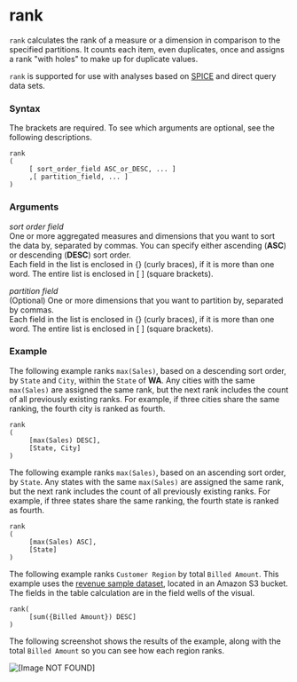 # rank<a name="rank-function"></a>

`rank` calculates the rank of a measure or a dimension in comparison to the specified partitions\. It counts each item, even duplicates, once and assigns a rank "with holes" to make up for duplicate values\. 

`rank` is supported for use with analyses based on [SPICE](welcome.md#spice) and direct query data sets\.

### Syntax<a name="rank-function-syntax"></a>

The brackets are required\. To see which arguments are optional, see the following descriptions\.

```
rank
(
     [ sort_order_field ASC_or_DESC, ... ]
     ,[ partition_field, ... ] 
)
```

### Arguments<a name="rank-function-arguments"></a>

 *sort order field*   
One or more aggregated measures and dimensions that you want to sort the data by, separated by commas\. You can specify either ascending \(**ASC**\) or descending \(**DESC**\) sort order\.   
Each field in the list is enclosed in \{\} \(curly braces\), if it is more than one word\. The entire list is enclosed in \[ \] \(square brackets\)\.

 *partition field*   
\(Optional\) One or more dimensions that you want to partition by, separated by commas\.   
Each field in the list is enclosed in \{\} \(curly braces\), if it is more than one word\. The entire list is enclosed in \[ \] \(square brackets\)\.

### Example<a name="rank-function-example"></a>

The following example ranks `max(Sales)`, based on a descending sort order, by `State` and `City`, within the `State` of **WA**\. Any cities with the same `max(Sales)` are assigned the same rank, but the next rank includes the count of all previously existing ranks\. For example, if three cities share the same ranking, the fourth city is ranked as fourth\. 

```
rank
(
     [max(Sales) DESC], 
     [State, City]
)
```

The following example ranks `max(Sales)`, based on an ascending sort order, by `State`\. Any states with the same `max(Sales)` are assigned the same rank, but the next rank includes the count of all previously existing ranks\. For example, if three states share the same ranking, the fourth state is ranked as fourth\. 

```
rank
(
     [max(Sales) ASC], 
     [State]
)
```

The following example ranks `Customer Region` by total `Billed Amount`\. This example uses the [revenue sample dataset](https://quicksightsampledata.s3.amazonaws.com/RevenueData_QuickSightSample.csv), located in an Amazon S3 bucket\. The fields in the table calculation are in the field wells of the visual\.

```
rank(
     [sum({Billed Amount}) DESC]
)
```

The following screenshot shows the results of the example, along with the total `Billed Amount` so you can see how each region ranks\.

![\[Image NOT FOUND\]](http://docs.aws.amazon.com/quicksight/latest/user/images/rankCalc.png)